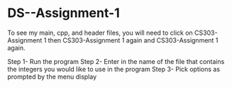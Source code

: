 # DS--Assignment-1

To see my main, cpp, and header files, you will need to click on CS303-Assignment 1 then CS303-Assignment 1 again and  CS303-Assignment 1 again.

Step 1- Run the program 
Step 2- Enter in the name of the file that contains the integers you would like to use in the program
Step 3- Pick options as prompted by the menu display
